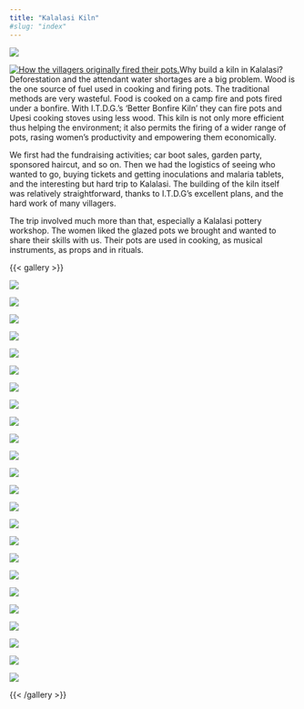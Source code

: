 ```yaml
---
title: "Kalalasi Kiln"
#slug: "index"
---
```


![](/wp-content/PICT2373-940x198.jpg)

[![](/wp-content/PICT2139-300x225.jpg "How the villagers originally fired their pots.")](/wp-content/PICT2139.jpg)Why build a kiln in Kalalasi? Deforestation and the attendant water shortages are a big problem. Wood is the one source of fuel used in cooking and firing pots. The traditional methods are very wasteful. Food is cooked on a camp fire and pots fired under a bonfire. With I.T.D.G.’s ‘Better Bonfire Kiln’ they can fire pots and Upesi cooking stoves using less wood. This kiln is not only more efficient thus helping the environment; it also permits the firing of a wider range of pots, rasing women’s productivity and empowering them economically.

We first had the fundraising activities; car boot sales, garden party, sponsored haircut, and so on. Then we had the logistics of seeing who wanted to go, buying tickets and getting inoculations and malaria tablets, and the interesting but hard trip to Kalalasi. The building of the kiln itself was relatively straightforward, thanks to I.T.D.G’s excellent plans, and the hard work of many villagers.

The trip involved much more than that, especially a Kalalasi pottery workshop. The women liked the glazed pots we brought and wanted to share their skills with us. Their pots are used in cooking, as musical instruments, as props and in rituals.

{{< gallery >}}


[![](/wp-content/DSCF3179-150x150.jpg)](/projects/kalalasi-kiln/looking-at-site-for-girls-boarding-school/)

[![](/wp-content/IMG_0333-150x150.jpg)](/projects/kalalasi-kiln/img_0333/)

[![](/wp-content/IMG_0371-150x150.jpg)](/projects/kalalasi-kiln/img_0371/)

[![](/wp-content/IMG_0372-150x150.jpg)](/projects/kalalasi-kiln/img_0372/)

[![](/wp-content/IMG_0373-150x150.jpg)](/projects/kalalasi-kiln/img_0373/)

[![](/wp-content/IMG_0436-150x150.jpg)](/projects/kalalasi-kiln/kalalasi-village/)

[![](/wp-content/PICT2111-150x150.jpg)](/projects/kalalasi-kiln/minolta-digital-camera/)

[![](/wp-content/PICT2123-150x150.jpg)](/projects/kalalasi-kiln/minolta-digital-camera-2/)

[![](/wp-content/PICT2126-150x150.jpg)](/projects/kalalasi-kiln/minolta-digital-camera-3/)

[![](/wp-content/PICT2129-150x150.jpg)](/projects/kalalasi-kiln/minolta-digital-camera-4/)

[![](/wp-content/PICT2139-150x150.jpg)](/projects/kalalasi-kiln/minolta-digital-camera-5/)

[![](/wp-content/PICT2142-150x150.jpg)](/projects/kalalasi-kiln/minolta-digital-camera-6/)

[![](/wp-content/PICT2153-150x150.jpg)](/projects/kalalasi-kiln/minolta-digital-camera-7/)

[![](/wp-content/PICT2184-150x150.jpg)](/projects/kalalasi-kiln/minolta-digital-camera-8/)

[![](/wp-content/PICT2197-150x150.jpg)](/projects/kalalasi-kiln/minolta-digital-camera-9/)

[![](/wp-content/PICT2200-150x150.jpg)](/projects/kalalasi-kiln/minolta-digital-camera-10/)

[![](/wp-content/PICT2262-150x150.jpg)](/projects/kalalasi-kiln/minolta-digital-camera-11/)

[![](/wp-content/PICT2272-150x150.jpg)](/projects/kalalasi-kiln/minolta-digital-camera-12/)

[![](/wp-content/PICT2277-150x150.jpg)](/projects/kalalasi-kiln/minolta-digital-camera-13/)

[![](/wp-content/PICT2290-150x150.jpg)](/projects/kalalasi-kiln/minolta-digital-camera-14/)

[![](/wp-content/PICT2297-150x150.jpg)](/projects/kalalasi-kiln/minolta-digital-camera-15/)

[![](/wp-content/PICT2322-150x150.jpg)](/projects/kalalasi-kiln/minolta-digital-camera-16/)

[![](/wp-content/PICT2323-150x150.jpg)](/projects/kalalasi-kiln/minolta-digital-camera-17/)

[![](/wp-content/PICT2373-150x150.jpg)](/projects/kalalasi-kiln/minolta-digital-camera-18/)




{{< /gallery >}}
